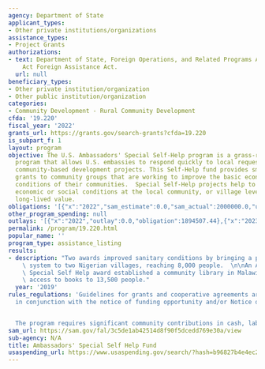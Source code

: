 ```yaml
---
agency: Department of State
applicant_types:
- Other private institutions/organizations
assistance_types:
- Project Grants
authorizations:
- text: Department of State, Foreign Operations, and Related Programs Appropriations
    Act Foreign Assistance Act.
  url: null
beneficiary_types:
- Other private institution/organization
- Other public institution/organization
categories:
- Community Development - Rural Community Development
cfda: '19.220'
fiscal_year: '2022'
grants_url: https://grants.gov/search-grants?cfda=19.220
is_subpart_f: 1
layout: program
objective: The U.S. Ambassadors' Special Self-Help program is a grass-roots assistance
  program that allows U.S. embassies to respond quickly to local requests for small
  community-based development projects. This Self-Help fund provides small, short-term
  grants to community groups that are working to improve the basic economic and social
  conditions of their communities.  Special Self-Help projects help to improve basic
  economic or social conditions at the local community, or village level, and have
  long-lived value.
obligations: '[{"x":"2022","sam_estimate":0.0,"sam_actual":2000000.0,"usa_spending_actual":1884507.45},{"x":"2023","sam_estimate":2000000.0,"sam_actual":0.0,"usa_spending_actual":1958718.8},{"x":"2024","sam_estimate":0.0,"sam_actual":0.0,"usa_spending_actual":624569.78}]'
other_program_spending: null
outlays: '[{"x":"2022","outlay":0.0,"obligation":1894507.44},{"x":"2023","outlay":0.0,"obligation":1928212.15},{"x":"2024","outlay":0.0,"obligation":662338.0}]'
permalink: /program/19.220.html
popular_name: ''
program_type: assistance_listing
results:
- description: "Two awards improved sanitary conditions by bringing a potable water\
    \ system to two Nigerian villages, reaching 8,000 people.  \n\nAn Ambassador’s\
    \ Special Self Help award established a community library in Malawi, providing\
    \ access to books to 13,500 people."
  year: '2019'
rules_regulations: 'Guidelines for grants and cooperative agreements are distributed
  in conjunction with the notice of funding opportunity and/or Notice of Award.


  The program requires significant community contributions in cash, labor, or materials.'
sam_url: https://sam.gov/fal/3c5de1ab42514d8f90f5dcedd769e30a/view
sub-agency: N/A
title: Ambassadors' Special Self Help Fund
usaspending_url: https://www.usaspending.gov/search/?hash=b96827b4e4ec236014ffd0ca5a780999
---
```

